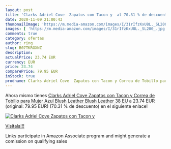 ```yaml
---
layout: post
title: 'Clarks Adriel Cove  Zapatos con Tacon y  al 70.31 % de descuento'
date: 2020-11-09 21:00:43
thumbnailImage: 'https://m.media-amazon.com/images/I/31rIfzKxU8L._SL200_.jpg'
images: [ 'https://m.media-amazon.com/images/I/31rIfzKxU8L._SL200_.jpg' ]
comments: true
category: ofertas
author: ring
slug: B07TKRGXNZ
description:
actualPrice: 23.74 EUR
currency: EUR
price: 23.74
comparePrice: 79.95 EUR
inStock: true
prodname: Clarks Adriel Cove  Zapatos con Tacon y Correa de Tobillo para Mujer  Azul  Blush Leather Blush Leather   38 EU
---
```


Ahora mismo tienes [Clarks Adriel Cove  Zapatos con Tacon y Correa de Tobillo para Mujer  Azul  Blush Leather Blush Leather   38 EU](https://www.amazon.es/dp/B07TKRGXNZ/?tag=tolees-21) a 23.74 EUR (original: 79.95 EUR) (70.31 %  de descuento) en el siguiente enlace!

[![Clarks Adriel Cove  Zapatos con Tacon y ](https://m.media-amazon.com/images/I/31rIfzKxU8L._SL200_.jpg)](https://www.amazon.es/dp/B07TKRGXNZ/?tag=tolees-21)

[Visítala!!!](https://www.amazon.es/dp/B07TKRGXNZ/?tag=tolees-21)

Links participate in Amazon Associate program and might generate a comission on qualifying sales

